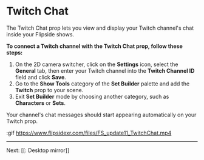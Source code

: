 # Twitch Chat

The Twitch Chat prop lets you view and display your Twitch channel's chat inside your Flipside shows.

**To connect a Twitch channel with the Twitch Chat prop, follow these steps:** 

1. On the 2D camera switcher, click on the **Settings** icon, select the **General** tab, then enter your Twitch channel into the **Twitch Channel ID** field and click **Save**.
2. Go to the **Show Tools** category of the **Set Builder** palette and add the **Twitch** prop to your scene.
3. Exit **Set Builder** mode by choosing another category, such as **Characters** or **Sets**.

Your channel's chat messages should start appearing automatically on your Twitch prop.

:gif https://www.flipsidexr.com/files/FS_update11_TwitchChat.mp4

---

Next: [[: Desktop mirror]]
